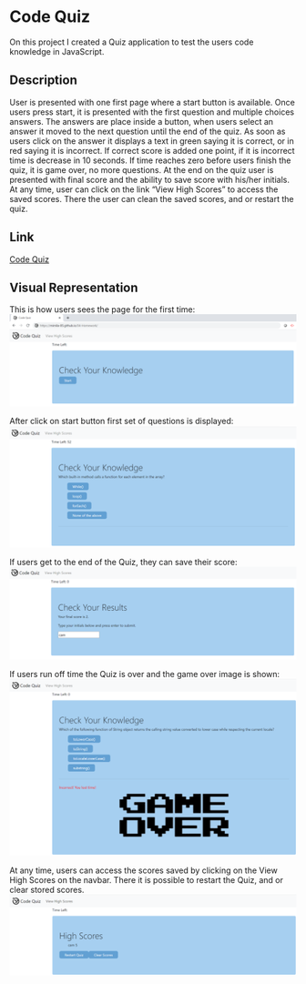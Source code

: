 # Code Quiz
On this project I created a Quiz application to test the users code knowledge in JavaScript.

## Description
User is presented with one first page where a start button is available. Once users press start, it is presented with the first question and multiple choices answers. The answers are place inside a button, when users select an answer it moved to the next question until the end of the quiz.
As soon as users click on the answer it displays a text in green saying it is correct, or in red saying it is incorrect. If correct score is added one point, if it is incorrect time is decrease in 10 seconds.
If time reaches zero before users finish the quiz, it is game over, no more questions.
At the end on the quiz user is presented with final score and the ability to save score with his/her initials.
At any time, user can click on the link “View High Scores” to access the saved scores. There the user can clean the saved scores, and or restart the quiz.

## Link
[Code Quiz](https://mimila-85.github.io/04-Homework/#)

## Visual Representation
This is how users sees the page for the first time:
![Start Page](https://github.com/Mimila-85/04-Homework/blob/main/assets/images/startPage.PNG)

After click on start button first set of questions is displayed:
![Questions Page](https://github.com/Mimila-85/04-Homework/blob/main/assets/images/questionsPage.PNG)

If users get to the end of the Quiz, they can save their score:
![Store Results]( https://github.com/Mimila-85/04-Homework/blob/main/assets/images/scorePage.PNG)

If users run off time the Quiz is over and the game over image is shown:
![Game Over]( https://github.com/Mimila-85/04-Homework/blob/main/assets/images/runOffTime.PNG)

At any time, users can access the scores saved by clicking on the View High Scores on the navbar. There it is possible to restart the Quiz, and or clear stored scores.
![High Scores](https://github.com/Mimila-85/04-Homework/blob/main/assets/images/highScorePage.PNG)


